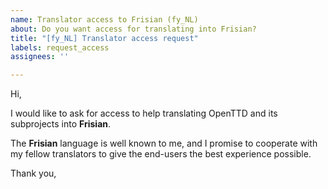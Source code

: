 ```yaml
---
name: Translator access to Frisian (fy_NL)
about: Do you want access for translating into Frisian?
title: "[fy_NL] Translator access request"
labels: request_access
assignees: ''

---
```


<!-- translator: fy_NL -->
<!-- Please do not edit the header of this template. -->

Hi,

I would like to ask for access to help translating OpenTTD and its subprojects into **Frisian**.

The **Frisian** language is well known to me, and I promise to cooperate with my fellow translators to give the end-users the best experience possible.

<!-- Please do not edit the above message. Do feel free to add a personal note after this line. -->

Thank you,

